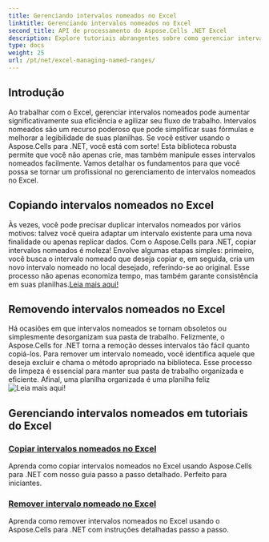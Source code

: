 ```yaml
---
title: Gerenciando intervalos nomeados no Excel
linktitle: Gerenciando intervalos nomeados no Excel
second_title: API de processamento do Aspose.Cells .NET Excel
description: Explore tutoriais abrangentes sobre como gerenciar intervalos nomeados no Excel usando Aspose.Cells para .NET. Perfeito para iniciantes e usuários avançados.
type: docs
weight: 25
url: /pt/net/excel-managing-named-ranges/
---
```

## Introdução

Ao trabalhar com o Excel, gerenciar intervalos nomeados pode aumentar significativamente sua eficiência e agilizar seu fluxo de trabalho. Intervalos nomeados são um recurso poderoso que pode simplificar suas fórmulas e melhorar a legibilidade de suas planilhas. Se você estiver usando o Aspose.Cells para .NET, você está com sorte! Esta biblioteca robusta permite que você não apenas crie, mas também manipule esses intervalos nomeados facilmente. Vamos detalhar os fundamentos para que você possa se tornar um profissional no gerenciamento de intervalos nomeados no Excel.

## Copiando intervalos nomeados no Excel

Às vezes, você pode precisar duplicar intervalos nomeados por vários motivos: talvez você queira adaptar um intervalo existente para uma nova finalidade ou apenas replicar dados. Com o Aspose.Cells para .NET, copiar intervalos nomeados é moleza! Envolve algumas etapas simples: primeiro, você busca o intervalo nomeado que deseja copiar e, em seguida, cria um novo intervalo nomeado no local desejado, referindo-se ao original. Esse processo não apenas economiza tempo, mas também garante consistência em suas planilhas.[Leia mais aqui!](./copy-named-ranges/)

## Removendo intervalos nomeados no Excel

 Há ocasiões em que intervalos nomeados se tornam obsoletos ou simplesmente desorganizam sua pasta de trabalho. Felizmente, o Aspose.Cells for .NET torna a remoção desses intervalos tão fácil quanto copiá-los. Para remover um intervalo nomeado, você identifica aquele que deseja excluir e chama o método apropriado na biblioteca. Esse processo de limpeza é essencial para manter sua pasta de trabalho organizada e eficiente. Afinal, uma planilha organizada é uma planilha feliz![Leia mais aqui!](./remove-named-range/)

## Gerenciando intervalos nomeados em tutoriais do Excel
### [Copiar intervalos nomeados no Excel](./copy-named-ranges/)
Aprenda como copiar intervalos nomeados no Excel usando Aspose.Cells para .NET com nosso guia passo a passo detalhado. Perfeito para iniciantes.
### [Remover intervalo nomeado no Excel](./remove-named-range/)
Aprenda como remover intervalos nomeados no Excel usando o Aspose.Cells para .NET com instruções detalhadas passo a passo.